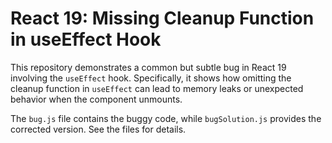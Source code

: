 # React 19: Missing Cleanup Function in useEffect Hook

This repository demonstrates a common but subtle bug in React 19 involving the `useEffect` hook.  Specifically, it shows how omitting the cleanup function in `useEffect` can lead to memory leaks or unexpected behavior when the component unmounts.

The `bug.js` file contains the buggy code, while `bugSolution.js` provides the corrected version.  See the files for details.